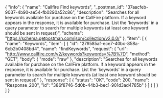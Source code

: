 {
  "info": {
    "name": "Callfire Find keywords",
    "_postman_id": "37aacfeb-9037-4b90-ae54-fb0290a52c86",
    "description": "Searches for all keywords available for purchase on the CallFire platform. If a keyword appears in the response, it is available for purchase. List the 'keywords' in a query parameter to search for multiple keywords (at least one keyword should be sent in request)",
    "schema": "https://schema.getpostman.com/json/collection/v2.0.0/"
  },
  "item": [
    {
      "name": "Keywords",
      "item": [
        {
          "id": "279585af-ece7-40bc-858a-6cb2b0408bd4",
          "name": "findKeywords",
          "request": {
            "url": "http://www.callfire.com/v2/keywords?keywords=%7B%7D",
            "method": "GET",
            "body": {
              "mode": "raw"
            },
            "description": "Searches for all keywords available for purchase on the CallFire platform. If a keyword appears in the response, it is available for purchase. List the 'keywords' in a query parameter to search for multiple keywords (at least one keyword should be sent in request)"
          },
          "response": [
            {
              "status": "OK",
              "code": 200,
              "name": "Response_200",
              "id": "386f8746-5d0b-44b3-bec1-901d3ad4785b"
            }
          ]
        }
      ]
    }
  ]
}